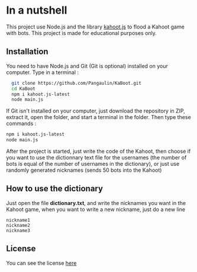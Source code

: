 
# In a nutshell

This project use Node.js and the library [kahoot.js](https://www.npmjs.com/package/kahoot.js-latest) to flood a Kahoot game with bots. This project is made for educational purposes only.



## Installation

You need to have Node.js and Git (Git is optional) installed on your computer. Type in a terminal :

```bash
  git clone https://github.com/Pangaulin/KaBoot.git
  cd KaBoot
  npm i kahoot.js-latest
  node main.js
```
If Git isn't installed on your computer, just download the repository in ZIP, extract it, open the folder, and start a terminal in the folder. Then type these commands :
```bash
npm i kahoot.js-latest
node main.js
```

After the project is started, just write the code of the Kahoot, then choose if you want to use the dictionnary text file for the usernames (the number of bots is equal of the number of usernames in the dictionary), or just use randomly generated nicknames (sends 50 bots into the Kahoot)

## How to use the dictionary
Just open the file **dictionary.txt**, and write the nicknames you want in the Kahoot game, when you want to write a new nickname, just do a new line
```
nickname1
nickname2
nickname3
```
## License

You can see the license [here](https://github.com/Pangaulin/KaBoot/blob/main/LICENSE/)

